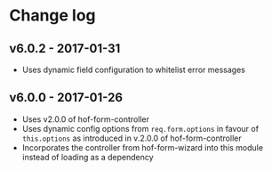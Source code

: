 # Change log

## v6.0.2 - 2017-01-31

* Uses dynamic field configuration to whitelist error messages

## v6.0.0 - 2017-01-26

* Uses v2.0.0 of hof-form-controller
* Uses dynamic config options from `req.form.options` in favour of `this.options` as introduced in v.2.0.0 of hof-form-controller
* Incorporates the controller from hof-form-wizard into this module instead of loading as a dependency

